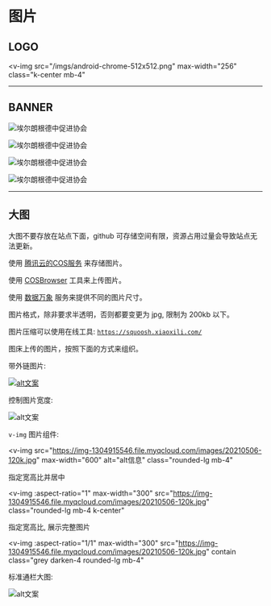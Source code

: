 # 图片

## LOGO

<v-img
  src="/imgs/android-chrome-512x512.png"
  max-width="256"
  class="k-center mb-4"
></v-img>

---

## BANNER

![埃尔朗根德中促进协会](https://img-1304915546.file.myqcloud.com/images/20210520-banner1.jpg)

![埃尔朗根德中促进协会](https://img-1304915546.file.myqcloud.com/images/20210520-banner2.jpg)

![埃尔朗根德中促进协会](https://img-1304915546.file.myqcloud.com/images/20210520-banner3.jpg)

![埃尔朗根德中促进协会](https://img-1304915546.file.myqcloud.com/images/20210520-banner4.jpg)

---

## 大图

大图不要存放在站点下面，github 可存储空间有限，资源占用过量会导致站点无法更新。

使用 [腾讯云的COS服务](https://cloud.tencent.com/product/cos) 来存储图片。

使用 [COSBrowser](https://cloud.tencent.com/document/product/436/11366) 工具来上传图片。

使用 [数据万象](https://cloud.tencent.com/product/ci/pricing) 服务来提供不同的图片尺寸。

图片格式，除非要求半透明，否则都要变更为 jpg, 限制为 200kb 以下。

图片压缩可以使用在线工具: [`https://squoosh.xiaoxili.com/`](https://squoosh.xiaoxili.com/)

图床上传的图片，按照下面的方式来组织。

带外链图片:

[![alt文案](https://img-1304915546.file.myqcloud.com/images/20210506-100k.jpg)](https://baidu.com)

控制图片宽度:

<div class="mb-4" style="max-width: 500px;">
  <img alt="alt文案" src="https://img-1304915546.file.myqcloud.com/images/20210506-100k.jpg"/>
</div>

`v-img` 图片组件:

<v-img
  src="https://img-1304915546.file.myqcloud.com/images/20210506-120k.jpg"
  max-width="600"
  alt="alt信息"
  class="rounded-lg mb-4"
></v-img>

指定宽高比并居中

<v-img
  :aspect-ratio="1"
  max-width="300"
  src="https://img-1304915546.file.myqcloud.com/images/20210506-120k.jpg"
  class="rounded-lg mb-4 k-center"
></v-img>

指定宽高比, 展示完整图片

<v-img
  :aspect-ratio="1/1"
  max-width="300"
  src="https://img-1304915546.file.myqcloud.com/images/20210506-120k.jpg"
  contain
  class="grey darken-4 rounded-lg mb-4"
></v-img>

标准通栏大图:

![alt文案](https://img-1304915546.file.myqcloud.com/images/20210506-100k.jpg)
